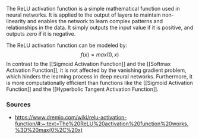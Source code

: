 The ReLU activation function is a simple mathematical function used in neural networks. It is applied to the output of layers to maintain non-linearity and enables the network to learn complex patterns and relationships in the data. It simply outputs the input value if it is positive, and outputs zero if it is negative.

The ReLU activation function can be modeled by:
$$
f(x) = max(0, x)
$$
In contrast to the [[Sigmoid Activation Function]] and the [[Softmax Activation Function]], it is not affected by the vanishing gradient problem, which hinders the learning process in deep neural networks. Furthermore, it is more computationally efficient than functions like the [[Sigmoid Activation Function]] and the [[Hyperbolic Tangent Activation Function]].
### Sources
- https://www.dremio.com/wiki/relu-activation-function/#:~:text=The%20ReLU%20activation%20function%20works,%3D%20max(0%2C%20x)